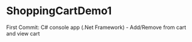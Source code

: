 # ShoppingCartDemo1
First Commit: C# console app (.Net Framework) - Add/Remove from cart and view cart
